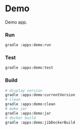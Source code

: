 # Demo

Demo app. 

### Run
```bash
gradle :apps:demo:run
```

### Test
```bash
gradle :apps:demo:test
```

### Build
```bash
# display version 
gradle :apps:demo:currentVersion 
# clean
gradle :apps:demo:clean
# make jar
gradle :apps:demo:jar
# docker build
gradle :apps:demo:jibDockerBuild
```
